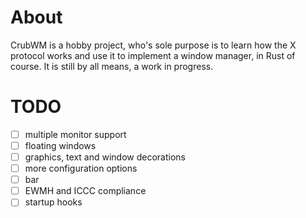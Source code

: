# About
CrubWM is a hobby project, who's sole purpose is to learn how the X protocol works and use it to implement a window manager, in Rust of course. It is still by all means, a work in progress.

# TODO
- [ ] multiple monitor support
- [ ] floating windows
- [ ] graphics, text and window decorations
- [ ] more configuration options
- [ ] bar
- [ ] EWMH and ICCC compliance
- [ ] startup hooks
